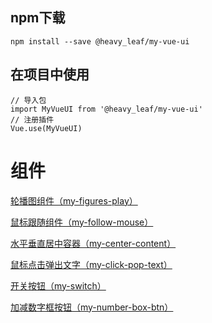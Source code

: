 
## npm下载
```
npm install --save @heavy_leaf/my-vue-ui 
```

## 在项目中使用
```
// 导入包
import MyVueUI from '@heavy_leaf/my-vue-ui'
// 注册插件
Vue.use(MyVueUI)
```

# 组件

<a href="./doc/my-figures-play.md">轮播图组件（my-figures-play）</a>

<a href="./doc/my-follow-mouse.md">鼠标跟随组件（my-follow-mouse）</a>

<a href="./doc/my-center-content.md">水平垂直居中容器（my-center-content）</a>

<a href="./doc/my-click-pop-text.md">鼠标点击弹出文字（my-click-pop-text）</a>

<a href="./doc/my-switch.md">开关按钮（my-switch）</a>

<a href="./doc/my-number-box-button.md">加减数字框按钮（my-number-box-btn）</a>
